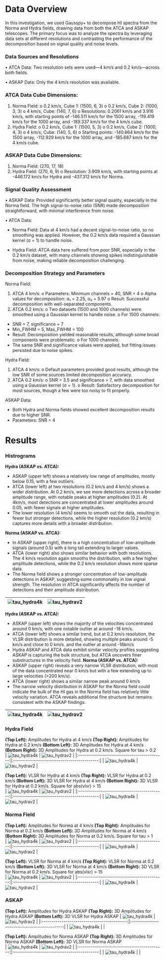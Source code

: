 # Data Overview
In this investigation, we used Gausspy+ to decompose HI spectra from the Norma and Hydra fields, drawing data from both the ATCA and ASKAP telescopes. The primary focus was to analyze the spectra by leveraging data sets at different resolutions and contrasting the performance of the decomposition based on signal quality and noise levels.
### Data Sources and Resolutions ###
•	ATCA Data: Two resolution sets were used—4 km/s and 0.2 km/s—across both fields.

•	ASKAP Data: Only the 4 km/s resolution was available.
### ATCA Data Cube Dimensions:
1.	Norma Field:
o	0.2 km/s, Cube 1: (1500, 6, 3)
o	0.2 km/s, Cube 2: (1000, 3, 3)
o	4 km/s, Cube: (140, 7, 6)
o	Resolutions: 0.2061 km/s and 3.916 km/s, with starting points of -146.511 km/s for the 1500 array, -119.419 km/s for the 1000 array, and -189.337 km/s for the 4 km/s cube.
2.	Hydra Field:
o	0.2 km/s, Cube 1: (1500, 5, 3)
o	0.2 km/s, Cube 2: (1000, 4, 3)
o	4 km/s, Cube: (140, 5, 6)
o	Starting points: -140.664 km/s for the 1500 array, -112.929 km/s for the 1000 array, and -185.687 km/s for the 4 km/s cube.
### ASKAP Data Cube Dimensions:
1.	Norma Field: (270, 17, 18)
2.	Hydra Field: (270, 6, 9)
o	Resolution: 3.909 km/s, with starting points at -446.172 km/s for Hydra and -437.312 km/s for Norma.
### Signal Quality Assessment
•	ASKAP Data: Provided significantly better signal quality, especially in the Norma field. The high signal-to-noise ratio (SNR) made decomposition straightforward, with minimal interference from noise.

•	ATCA Data:
-	Norma Field: Data at 4 km/s had a decent signal-to-noise ratio, so no smoothing was applied. However, the 0.2 km/s data required a Gaussian kernel (σ = 1) to handle noise.

-	Hydra Field: ATCA data here suffered from poor SNR, especially in the 0.2 km/s dataset, with many channels showing spikes indistinguishable from noise, making reliable decomposition challenging.
### Decomposition Strategy and Parameters
Norma Field:
1.	ATCA 4 km/s:
o	Parameters: Minimum channels = 40, SNR = 4
o	Alpha values for decomposition: α₁ = 2.25, α₂ = 5.97
o	Result: Successful decomposition with well-separated components.
2.	ATCA 0.2 km/s:
o	Two datasets (1500 and 1000 channels) were smoothed using a Gaussian kernel to handle noise.
o	For 1500 channels:
-	SNR = 7, significance = 7
-	Min_FWHM = 5, Max_FWHM = 100
-	Result: Decomposition yielded reasonable results, although some broad components were problematic.
o	For 1000 channels:
-	The same SNR and significance values were applied, but fitting issues persisted due to noise spikes.

Hydra Field:
1.	ATCA 4 km/s:
o	Default parameters provided good results, although the low SNR of some sources limited decomposition accuracy.
2.	ATCA 0.2 km/s:
o	SNR = 3.5 and significance = 7, with data smoothed using a Gaussian kernel (σ = 1).
o	Result: Satisfactory decomposition for most sources, though a few were too noisy to fit properly.

ASKAP Data:
-	Both Hydra and Norma fields showed excellent decomposition results due to higher SNR.
-	Parameters: SNR = 4

# Results
### Histrograms
**Hydra (ASKAP vs. ATCA):**
-	ASKAP (upper left) shows a relatively low range of amplitudes, mostly below 0.15, with a few outliers.
-	ATCA (lower left) at two resolutions (0.2 km/s and 4 km/s) shows a wider distribution. At 0.2 km/s, we see more detections across a broader amplitude range, with notable peaks at higher amplitudes (0.2). At 4km/s, most detections are concentrated at lower amplitudes around 0.05, with fewer signals at higher amplitudes.
-	The lower resolution (4 km/s) seems to smooth out the data, resulting in fewer but stronger detections, while the higher resolution (0.2 km/s) captures more details with a broader distribution.

**Norma (ASKAP vs. ATCA):**
-	In ASKAP (upper right), there is a high concentration of low-amplitude signals (around 0.5) with a long tail extending to larger values.
-	ATCA (lower right) also shows similar behavior with both resolutions. The 4 km/s resolution again smooths the distribution, with a few higher amplitude detections, while the 0.2 km/s resolution shows more sparse data. 
-	The Norma field shows a stronger concentration of low-amplitude detections in ASKAP, suggesting some commonality in low signal strength. The resolution in ATCA significantly affects the number of detections and their amplitude distribution.

| ![tau_hydra4k](images/amp_histogram.png) | ![tau_hydrav2](images/amp_histogram_common.png) |
|:-------------------------------------------:|:-------------------------------------------:|


**Hydra (ASKAP vs. ATCA):**
-	ASKAP (upper left) shows the majority of the velocities concentrated around 0 km/s, with one notable outlier at around -18 km/s.
-	ATCA (lower left) shows a similar trend, but at 0.2 km/s resolution, the VLSR distribution is more detailed, showing multiple peaks around -5 km/s and close to 0 km/s. and the outlier at around -18km/s
-	Hydra ASKAP and ATCA data exhibit similar velocity profiles suggesting ASKAP is capturing the bulk structure, but ATCA uncovers finer substructures in the velocity field.
**Norma (ASKAP vs. ATCA):**
-	ASKAP (upper right) reveals a very narrow VLSR distribution, with most of the data concentrated near 0 km/s but with a few extending up to large velocities (>200 km/s).
-	ATCA (lower right) shows a similar narrow peak around 0 km/s
-	The narrow velocity distribution in ASKAP for the Norma field could indicate the bulk of the HI gas in the Norma field has relatively little velocity variation. ATCA reveals additional fine structure but remains consistent with the ASKAP findings.


| ![tau_hydra4k](images/vlsr_histrogram.png) | ![tau_hydrav2](images/vlsr_histrogram_common.png) |
|:-------------------------------------------:|:-------------------------------------------:|

### Hydra Field

**(Top Left):** Amplitudes for Hydra at 4 km/s **(Top Right):** Amplitudes for Hydra at 0.2 km/s **(Bottom Left):** 3D Amplitudes for Hydra at 4 km/s **(Bottom Right):** 3D Amplitudes for Hydra at 0.2 km/s. Square for tau > 0.2  
| ![tau_hydra4k](images/ATCA/amp_hydra_4k.png) | ![tau_hydrav2](images/ATCA/amp_hydra_v2.png) |
|:-------------------------------------------:|:-------------------------------------------:|
| ![tau_hydra4k](images/ATCA/max_amp_hydra_4k_3D.png) | ![tau_hydrav2](images/ATCA/max_amp_hydra_v2_3D.png) |

**(Top Left):** VLSR for Hydra at 4 km/s **(Top Right):** VLSR for Hydra at 0.2 km/s **(Bottom Left):** 3D VLSR for Hydra at 4 km/s **(Bottom Right):** 3D VLSR for Hydra at 0.2 km/s. Square for abs(vlsr) > 15    
| ![tau_hydra4k](images/ATCA/vlsr_hydra_4k.png) | ![tau_hydrav2](images/ATCA/vlsr_hydra_v2.png) |
|:-------------------------------------------:|:-------------------------------------------:|
| ![tau_hydra4k](images/ATCA/vlsr_hydra_4k_3D.png) | ![tau_hydrav2](images/ATCA/vlsr_hydra_v2_3D.png) |



### Norma Field
**(Top Left):** Amplitudes for Norma at 4 km/s **(Top Right):** Amplitudes for Norma at 0.2 km/s **(Bottom Left):** 3D Amplitudes for Norma at 4 km/s **(Bottom Right):** 3D Amplitudes for Norma at 0.2 km/s. Square for tau > 1   
| ![tau_hydra4k](images/ATCA/amp_norma_4k.png) | ![tau_hydrav2](images/ATCA/amp_norma_v2.png) |
|:-------------------------------------------:|:-------------------------------------------:|
| ![tau_hydra4k](images/ATCA/max_amp_norma_4k_3D.png) | ![tau_hydrav2](images/ATCA/max_amp_norma_v2_3D.png) |

**(Top Left):** VLSR for Norma at 4 km/s **(Top Right):** VLSR for Norma at 0.2 km/s **(Bottom Left):** 3D VLSR for Norma at 4 km/s **(Bottom Right):** 3D VLSR for Norma at 0.2 km/s. Square for abs(vlsr) > 15      
| ![tau_hydra4k](images/ATCA/vlsr_norma_4k.png) | ![tau_hydrav2](images/ATCA/vlsr_norma_v2.png) |
|:-------------------------------------------:|:-------------------------------------------:|
| ![tau_hydra4k](images/ATCA/vlsr_norma_4k_3D.png) | ![tau_hydrav2](images/ATCA/vlsr_norma_v2_3D.png) |


### ASKAP
**(Top Left):** Amplitudes for Hydra ASKAP **(Top Right):** 3D Amplitudes for Hydra ASKAP **(Bottom Left):** 3D VLSR for Hydra ASKAP 
| ![tau_hydra4k](images/ASKAP/max_amp_hydra.png) | ![tau_hydrav2](images/ASKAP/max_amp_hydra_3D.png) |
|:-------------------------------------------:|:-------------------------------------------:|
| ![tau_hydra4k](images/ASKAP/vlsr_hydra_3D.png) |  |

**(Top Left):** Amplitudes for Norma ASKAP **(Top Right):** 3D Amplitudes for Norma ASKAP **(Bottom Left):** 3D VLSR for Norma ASKAP  
| ![tau_hydra4k](images/ASKAP/max_amp_norma.png) | ![tau_hydrav2](images/ASKAP/max_amp_norma_3D.png) |
|:-------------------------------------------:|:-------------------------------------------:|
| ![tau_hydra4k](images/ASKAP/vlsr_norma_3D.png) |  |

